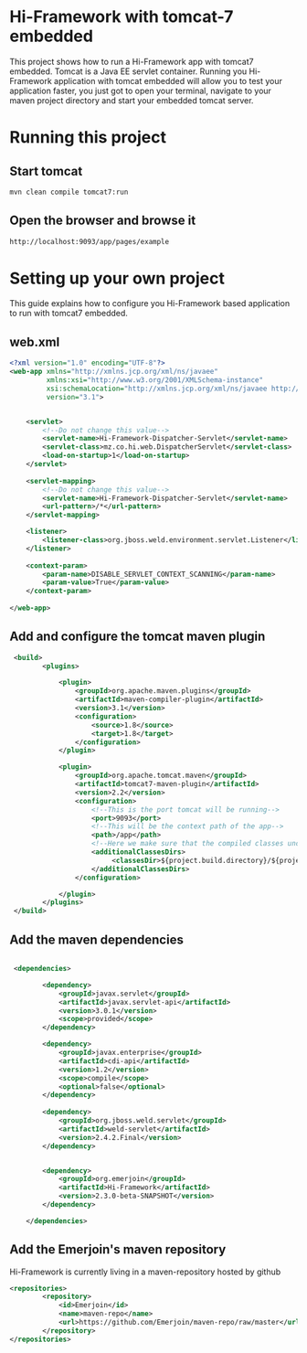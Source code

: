 # Hi-Framework with tomcat-7 embedded
This project shows how to run a Hi-Framework app with tomcat7 embedded.
Tomcat is a Java EE servlet container. Running you Hi-Framework application with tomcat embedded will allow you to test your application faster, you just got to open your terminal, navigate to your maven project directory and start
 your embedded tomcat server.


# Running this project

## Start tomcat
```bash
mvn clean compile tomcat7:run
```

## Open the browser and browse it
```xml
http://localhost:9093/app/pages/example
```

# Setting up your own project
This guide explains how to configure you Hi-Framework based application to run with tomcat7 embedded.

## web.xml
```xml
<?xml version="1.0" encoding="UTF-8"?>
<web-app xmlns="http://xmlns.jcp.org/xml/ns/javaee"
         xmlns:xsi="http://www.w3.org/2001/XMLSchema-instance"
         xsi:schemaLocation="http://xmlns.jcp.org/xml/ns/javaee http://xmlns.jcp.org/xml/ns/javaee/web-app_3_1.xsd"
         version="3.1">


    <servlet>
        <!--Do not change this value-->
        <servlet-name>Hi-Framework-Dispatcher-Servlet</servlet-name>
        <servlet-class>mz.co.hi.web.DispatcherServlet</servlet-class>
        <load-on-startup>1</load-on-startup>
    </servlet>
    
    <servlet-mapping>
        <!--Do not change this value-->
        <servlet-name>Hi-Framework-Dispatcher-Servlet</servlet-name>
        <url-pattern>/*</url-pattern>
    </servlet-mapping>

    <listener>
        <listener-class>org.jboss.weld.environment.servlet.Listener</listener-class>
    </listener>
    
    <context-param>
        <param-name>DISABLE_SERVLET_CONTEXT_SCANNING</param-name>
        <param-value>True</param-value>
    </context-param>
    
</web-app>
```


## Add and configure the tomcat maven plugin
```xml
 <build>
        <plugins>

            <plugin>
                <groupId>org.apache.maven.plugins</groupId>
                <artifactId>maven-compiler-plugin</artifactId>
                <version>3.1</version>
                <configuration>
                    <source>1.8</source>
                    <target>1.8</target>
                </configuration>
            </plugin>

            <plugin>
                <groupId>org.apache.tomcat.maven</groupId>
                <artifactId>tomcat7-maven-plugin</artifactId>
                <version>2.2</version>
                <configuration>
                    <!--This is the port tomcat will be running-->
                    <port>9093</port>
                    <!--This will be the context path of the app-->
                    <path>/app</path>
                    <!--Here we make sure that the compiled classes under target/classes will be added to classpath-->
                    <additionalClassesDirs>
                         <classesDir>${project.build.directory}/${project.build.finalName}/classes</classesDir>
                    </additionalClassesDirs>
                </configuration>

            </plugin>
        </plugins>
 </build>
```

## Add the maven dependencies
```xml

 <dependencies>

        <dependency>
            <groupId>javax.servlet</groupId>
            <artifactId>javax.servlet-api</artifactId>
            <version>3.0.1</version>
            <scope>provided</scope>
        </dependency>

        <dependency>
            <groupId>javax.enterprise</groupId>
            <artifactId>cdi-api</artifactId>
            <version>1.2</version>
            <scope>compile</scope>
            <optional>false</optional>
        </dependency>
        
        <dependency>
            <groupId>org.jboss.weld.servlet</groupId>
            <artifactId>weld-servlet</artifactId>
            <version>2.4.2.Final</version>
        </dependency>


        <dependency>
            <groupId>org.emerjoin</groupId>
            <artifactId>Hi-Framework</artifactId>
            <version>2.3.0-beta-SNAPSHOT</version>
        </dependency>

    </dependencies>

```

## Add the Emerjoin's maven repository
Hi-Framework is currently living in a maven-repository hosted by github
```xml
<repositories>
        <repository>
            <id>Emerjoin</id>
            <name>maven-repo</name>
            <url>https://github.com/Emerjoin/maven-repo/raw/master</url>
        </repository>
</repositories>
```

